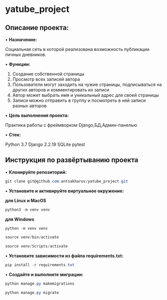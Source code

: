 # yatube_project

## Описание проекта: 

•	**Назначение:** 

Социальная сеть в которой реализована возможность публикации личных дневников. 

•	**Функции:** 

1. Создание собственной страницы
2. Просмотр всех записей автора
3. Пользователи могут заходить на чужие страницы, подписываться на других авторов и комментировать их записи
4. Автор может выбрать имя и уникальный адрес для своей страницы
5. Записи можно отправить в группу и посмотреть в ней записи разных авторов

•	**Цель выполнения проекта:**

Практика работы с фреймворком Django,БД,Админ-панелью

•	**Стек:**

Python 3.7
Django 2.2.19
SQLite
pytest

## Инструкция по развёртыванию проекта

•	**Клонируйте репозиторий:**

```csharp 
git clone git@github.com:antsakharov/yatube_project.git
```

•	**Установите и активируйте виртуальное окружение:**

**для Linux и MacOS**

```csharp 
python3 -m venv venv
```

**для Windows**

```csharp 
python -m venv venv
```

```csharp 
source venv/bin/activate
```

```csharp 
source venv/Scripts/activate
```

•	**Установите зависимости из файла requirements.txt:**

```csharp 
pip install -r requirements.txt
```
•	**Создайте и выполните миграции:**

```csharp 
python manage.py makemigrations
```

```csharp 
python manage.py migrate
```

